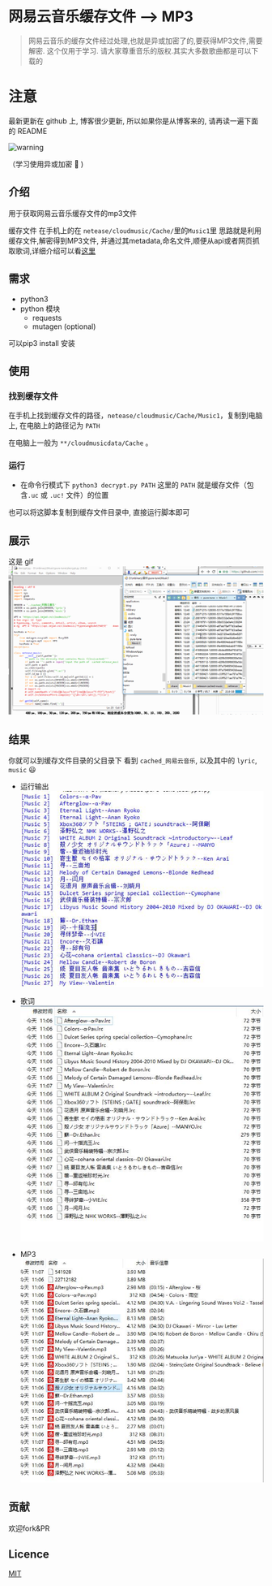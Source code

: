 # 网易云音乐缓存文件 --> MP3
>网易云音乐的缓存文件经过处理,也就是异或加密了的,要获得MP3文件,需要解密. 这个仅用于学习. 请大家尊重音乐的版权.其实大多数歌曲都是可以下载的
# 注意
最新更新在 github 上, 博客很少更新, 所以如果你是从博客来的,
请再读一遍下面的 README 

![warning](http://ounix1xcw.bkt.clouddn.com/warning.png)

（学习使用异或加密 :see_no_evil: )

## 介绍
用于获取网易云音乐缓存文件的mp3文件

缓存文件 在手机上的在 `netease/cloudmusic/Cache/`里的`Music1`里
思路就是利用缓存文件,解密得到MP3文件, 并通过其metadata,命名文件,顺便从api或者网页抓取歌词,详细介绍可以看[这里](https://mbinary.coding.me/decrypt-netease-music.html) 

## 需求
* python3
* python 模块
  - requests
  - mutagen (optional)
  
可以pip3 install 安装

## 使用

### 找到缓存文件
在手机上找到缓存文件的路径，`netease/cloudmusic/Cache/Music1`，复制到电脑上, 在电脑上的路径记为 `PATH`

在电脑上一般为 `**/cloudmusicdata/Cache` 。

### 运行
* 在命令行模式下
  `python3 decrypt.py PATH`
  这里的 `PATH`  就是缓存文件（包含`.uc` 或 `.uc!` 文件）的位置

也可以将这脚本复制到缓存文件目录中, 直接运行脚本即可
## 展示
这是 gif 
![](src/display.gif)
## 结果
 你就可以到缓存文件目录的父目录下 看到 `cached_网易云音乐`, 以及其中的 `lyric`, `music` :smiley: 

* 运行输出
 ![](src/result.jpg)

* 歌词
 ![](src/lyric.jpg)

* MP3
 ![](src/music.jpg)

## 贡献
欢迎fork&PR

## Licence
 [MIT](LICENCE)
